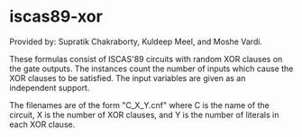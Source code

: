 # iscas89-xor
Provided by: Supratik Chakraborty, Kuldeep Meel, and Moshe Vardi.

These formulas consist of ISCAS'89 circuits with random XOR clauses on the gate outputs.
The instances count the number of inputs which cause the XOR clauses to be satisfied.
The input variables are given as an independent support.

The filenames are of the form "C_X_Y.cnf" where C is the name of the circuit, X is the number of XOR clauses, and Y is the number of literals in each XOR clause.